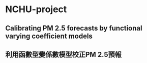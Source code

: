 # NCHU-project

## Calibrating PM 2.5 forecasts by functional varying coefficient models
## 利用函數型變係數模型校正PM 2.5預報
